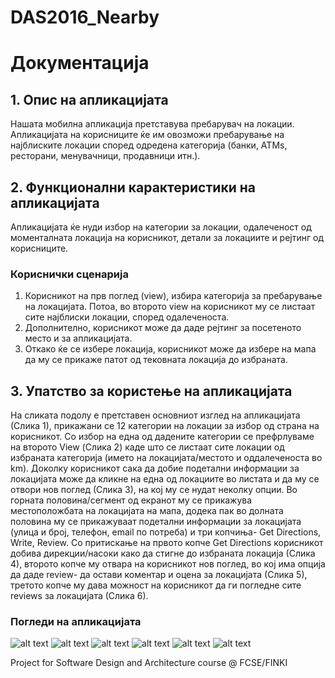 # DAS2016_Nearby
# Документација
## 1. Oпис на апликацијата ##
   Нашата мобилна апликација претставува пребарувач на локации. Апликацијата на корисниците ќе им овозможи пребарување на најблиските локации според одредена категорија (банки, ATMs, ресторани, менувачници, продавници итн.).

## 2. Функционални карактеристики на апликацијата
   Апликацијата ќе нуди избор на категории за локации, одалеченост од моменталната локација на корисникот, детали за локациите и рејтинг од корисниците.

### Кориснички сценарија
1. Корисникот на прв поглед (view), избира категорија за пребарување на локацијата. Потоа, во второто view на корисникот му се листаат сите најблиски локации, според одалеченоста. 
2. Дополнително, корисникот може да даде рејтинг за посетеното место и за апликацијата.
3.	Откако ќе се избере локација, корисникот може да избере на мапа да му се прикаже патот од тековната локација до избраната.

## 3. Упатство за користење на апликацијата ##
На сликата подолу е претставен основниот изглед на апликацијата (Слика 1), прикажани се 12 категории на локации за избор од страна на корисникот. Со избор на една од дадените категории се префрлуваме на второто View (Слика 2) каде што се листаат сите локации од избраната категорија (името на локацијата/местото и оддалеченоста во km). Доколку корисникот сака да добие подетални информации за локацијата може да кликне на една од локациите во листата и да му се отвори нов поглед (Слика 3), на кој му се нудат неколку опции. Во горната половина/сегмент од екранот му се прикажува местоположбата на локацијата на мапа, додека пак во долната половина му се прикажуваат подетални информации за локацијата (улица и број, телефон, еmail по потреба) и три копчиња- Get Directions, Write, Review.
Со притискање на првото копче Get Directions корисникот добива дирекции/насоки како да стигне до избраната локација (Слика 4), второто копче му отвара на корисникот нов поглед, во кој има опција да даде review- да остави коментар и оцена за локацијата (Слика 5), третото копче му дава можност на корисникот да ги погледне сите reviews за локацијата (Слика 6). 

### Погледи на апликацијата

![alt text](Images/Image1.jpg "Слика 1. Основен изглед на апликацијата") ![alt text](Images/Image2.jpg "Слика 2. Приказ на локации")
![alt text](Images/Image3.jpg "Слика 3. Детален приказ за избраната локација") ![alt text](Images/Image4.jpg "Слика 4. Get Directions")
![alt text](Images/Image5.jpg "Слика 5. Write Review") ![alt text](Images/Image6.jpg "Слика 6. Reviews")

Project for Software Design and Architecture course @ FCSE/FINKI
